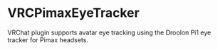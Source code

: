 # VRCPimaxEyeTracker
VRChat plugin supports avatar eye tracking using the Droolon Pi1 eye tracker for Pimax headsets.
